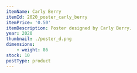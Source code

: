 ```yaml
---
itemName: Carly Berry
itemId: 2020_poster_carly_berry
itemPrice: '0.50'
itemDescription: Poster designed by Carly Berry.
year: 2020
thumbnail: ./poster_d.png
dimensions: 
    - weight: 86
stock: 10
postType: product
---   
```

